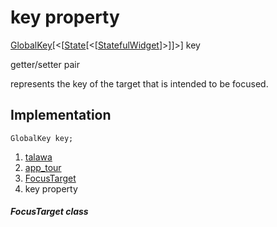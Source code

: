 
<div>

# key property

</div>


[GlobalKey](https://api.flutter.dev/flutter/widgets/GlobalKey-class.html)[\<[[State](https://api.flutter.dev/flutter/widgets/State-class.html)[\<[[StatefulWidget](https://api.flutter.dev/flutter/widgets/StatefulWidget-class.html)]\>]]\>]
key


getter/setter pair




represents the key of the target that is intended to be focused.



## Implementation

``` language-dart
GlobalKey key;
```







1.  [talawa](../../index.md)
2.  [app_tour](../../models_app_tour/)
3.  [FocusTarget](../../models_app_tour/FocusTarget-class.md)
4.  key property

##### FocusTarget class







